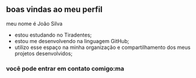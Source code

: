 ## boas vindas ao meu perfil 

meu nome é João Silva

- estou estudando no Tiradentes;
- estou me desenvolvendo na linguagem GitHub;
- utilizo esse espaço na minha organização e compartilhamento dos meus projetos desenvolvidos;

### você pode entrar em contato comigo:ma
